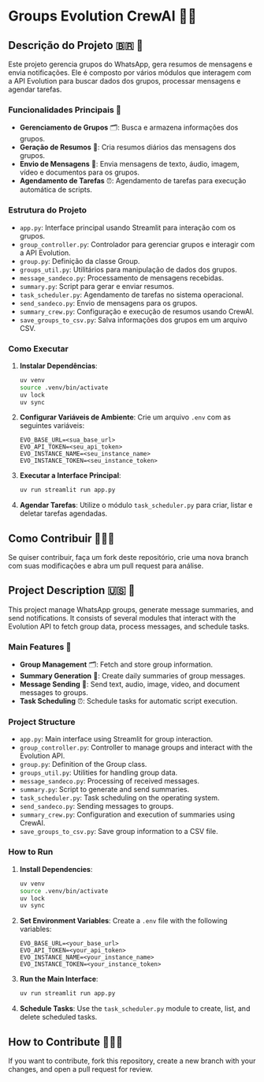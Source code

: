 # Groups Evolution CrewAI 👥💡

## Descrição do Projeto 🇧🇷 🚀

Este projeto  gerencia grupos do WhatsApp, gera resumos de mensagens e envia notificações. Ele é composto por vários módulos que interagem com a API Evolution para buscar dados dos grupos, processar mensagens e agendar tarefas.

### Funcionalidades Principais 🚀
- **Gerenciamento de Grupos** 🗂: Busca e armazena informações dos grupos.
- **Geração de Resumos** 📝: Cria resumos diários das mensagens dos grupos.
- **Envio de Mensagens** 💬: Envia mensagens de texto, áudio, imagem, vídeo e documentos para os grupos.
- **Agendamento de Tarefas** ⏰: Agendamento de tarefas para execução automática de scripts.

### Estrutura do Projeto
- `app.py`: Interface principal usando Streamlit para interação com os grupos.
- `group_controller.py`: Controlador para gerenciar grupos e interagir com a API Evolution.
- `group.py`: Definição da classe Group.
- `groups_util.py`: Utilitários para manipulação de dados dos grupos.
- `message_sandeco.py`: Processamento de mensagens recebidas.
- `summary.py`: Script para gerar e enviar resumos.
- `task_scheduler.py`: Agendamento de tarefas no sistema operacional.
- `send_sandeco.py`: Envio de mensagens para os grupos.
- `summary_crew.py`: Configuração e execução de resumos usando CrewAI.
- `save_groups_to_csv.py`: Salva informações dos grupos em um arquivo CSV.

### Como Executar
1. **Instalar Dependências**:
    ```sh
    uv venv
    source .venv/bin/activate
    uv lock
    uv sync 
    ```

2. **Configurar Variáveis de Ambiente**:
    Crie um arquivo `.env` com as seguintes variáveis:
    ```env
    EVO_BASE_URL=<sua_base_url>
    EVO_API_TOKEN=<seu_api_token>
    EVO_INSTANCE_NAME=<seu_instance_name>
    EVO_INSTANCE_TOKEN=<seu_instance_token>
    ```

3. **Executar a Interface Principal**:
    ```sh
    uv run streamlit run app.py
    ```

4. **Agendar Tarefas**:
    Utilize o módulo `task_scheduler.py` para criar, listar e deletar tarefas agendadas.

## Como Contribuir 🤝🇧🇷
Se quiser contribuir, faça um fork deste repositório, crie uma nova branch com suas modificações e abra um pull request para análise.

## Project Description 🇺🇸 🚀

This project manage WhatsApp groups, generate message summaries, and send notifications. It consists of several modules that interact with the Evolution API to fetch group data, process messages, and schedule tasks.

### Main Features 🚀
- **Group Management** 🗂: Fetch and store group information.
- **Summary Generation** 📝: Create daily summaries of group messages.
- **Message Sending** 💬: Send text, audio, image, video, and document messages to groups.
- **Task Scheduling** ⏰: Schedule tasks for automatic script execution.

### Project Structure
- `app.py`: Main interface using Streamlit for group interaction.
- `group_controller.py`: Controller to manage groups and interact with the Evolution API.
- `group.py`: Definition of the Group class.
- `groups_util.py`: Utilities for handling group data.
- `message_sandeco.py`: Processing of received messages.
- `summary.py`: Script to generate and send summaries.
- `task_scheduler.py`: Task scheduling on the operating system.
- `send_sandeco.py`: Sending messages to groups.
- `summary_crew.py`: Configuration and execution of summaries using CrewAI.
- `save_groups_to_csv.py`: Save group information to a CSV file.

### How to Run
1. **Install Dependencies**:
    ```sh
    uv venv
    source .venv/bin/activate
    uv lock
    uv sync   
    ```

2. **Set Environment Variables**:
    Create a `.env` file with the following variables:
    ```env
    EVO_BASE_URL=<your_base_url>
    EVO_API_TOKEN=<your_api_token>
    EVO_INSTANCE_NAME=<your_instance_name>
    EVO_INSTANCE_TOKEN=<your_instance_token>
    ```

3. **Run the Main Interface**:
    ```sh
    uv run streamlit run app.py
    ```

4. **Schedule Tasks**:
    Use the `task_scheduler.py` module to create, list, and delete scheduled tasks.

## How to Contribute 🤝🇺🇸
If you want to contribute, fork this repository, create a new branch with your changes, and open a pull request for review.
